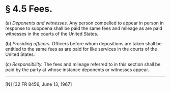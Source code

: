 # § 4.5   Fees.

(a) *Deponents and witnesses.* Any person compelled to appear in person in response to subpoena shall be paid the same fees and mileage as are paid witnesses in the courts of the United States.


(b) *Presiding officers.* Officers before whom depositions are taken shall be entitled to the same fees as are paid for like services in the courts of the United States.


(c) *Responsibility.* The fees and mileage referred to in this section shall be paid by the party at whose instance deponents or witnesses appear.



---

[N] [32 FR 8456, June 13, 1967]





